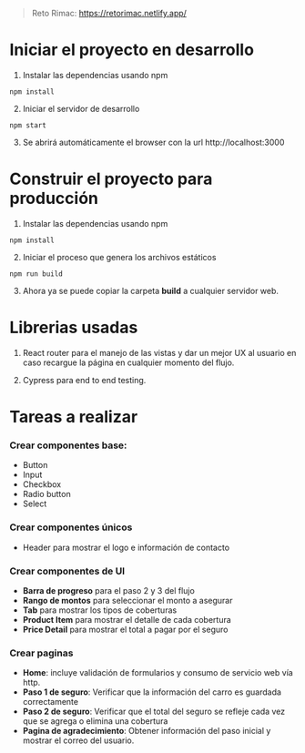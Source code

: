 > Reto Rimac: https://retorimac.netlify.app/

# Iniciar el proyecto en desarrollo

1. Instalar las dependencias usando npm

```
npm install
```

2. Iniciar el servidor de desarrollo

```
npm start
```

3. Se abrirá automáticamente el browser con la url http://localhost:3000

# Construir el proyecto para producción

1. Instalar las dependencias usando npm

```
npm install
```

2. Iniciar el proceso que genera los archivos estáticos

```
npm run build
```

3. Ahora ya se puede copiar la carpeta **build** a cualquier servidor web.

# Librerias usadas

1. React router para el manejo de las vistas y dar un mejor UX al usuario en caso recargue la página
   en cualquier momento del flujo.

2. Cypress para end to end testing.

# Tareas a realizar

### Crear componentes base:

- Button
- Input
- Checkbox
- Radio button
- Select

### Crear componentes únicos

- Header para mostrar el logo e información de contacto

### Crear componentes de UI

- **Barra de progreso** para el paso 2 y 3 del flujo
- **Rango de montos** para seleccionar el monto a asegurar
- **Tab** para mostrar los tipos de coberturas
- **Product Item** para mostrar el detalle de cada cobertura
- **Price Detail** para mostrar el total a pagar por el seguro

### Crear paginas

- **Home**: incluye validación de formularios y consumo de servicio web vía http.
- **Paso 1 de seguro**: Verificar que la información del carro es guardada correctamente
- **Paso 2 de seguro**: Verificar que el total del seguro se refleje cada vez que se agrega o elimina una cobertura
- **Pagina de agradecimiento**: Obtener información del paso inicial y mostrar el correo del usuario.
